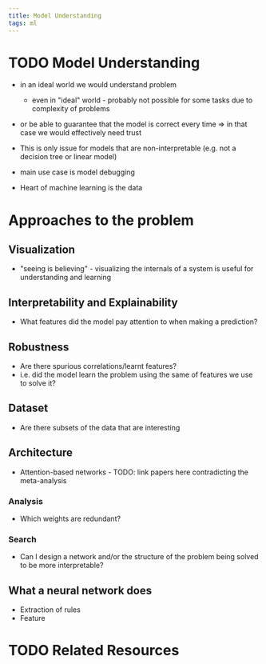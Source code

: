 ```yaml
---
title: Model Understanding
tags: ml
---
```


# TODO Model Understanding

- in an ideal world we would understand problem
  - even in "ideal" world - probably not possible for some tasks due to complexity of problems
- or be able to guarantee that the model is correct every time => in that case we would effectively need trust

- This is only issue for models that are non-interpretable (e.g. not a decision tree or linear model)
- main use case is model debugging
- Heart of machine learning is the data

# Approaches to the problem

## Visualization
- "seeing is believing" - visualizing the internals of a system is useful for understanding and learning
## Interpretability and Explainability
- What features did the model pay attention to when making a prediction?
## Robustness
- Are there spurious correlations/learnt features?
- i.e. did the model learn the problem using the same of features we use to solve it?
## Dataset
- Are there subsets of the data that are interesting
## Architecture
- Attention-based networks - TODO: link papers here contradicting the meta-analysis
### Analysis
- Which weights are redundant?
### Search
- Can I design a network and/or the structure of the problem being solved to be more interpretable?
## What a neural network does
- Extraction of rules
- Feature

# TODO Related Resources

